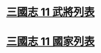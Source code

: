# [三國志 11 武將列表](https://reganlu007.github.io/San11Bushou.htm)
# [三國志 11 國家列表](https://reganlu007.github.io/San11Country.htm)

